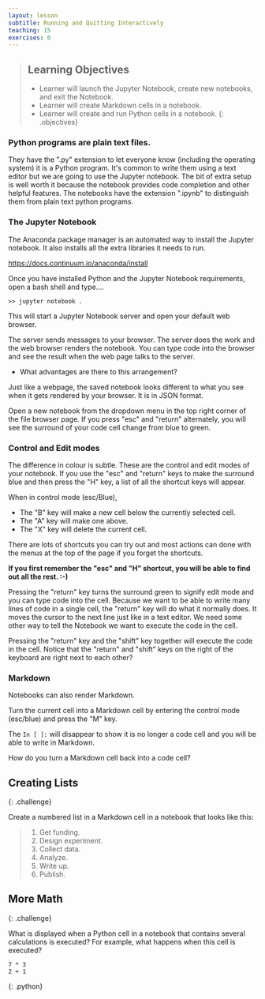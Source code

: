 ```yaml
---
layout: lesson
subtitle: Running and Quitting Interactively
teaching: 15
exercises: 0
---
```

> ## Learning Objectives
>
> * Learner will launch the Jupyter Notebook, create new notebooks, and exit the Notebook.
> * Learner will create Markdown cells in a notebook.
> * Learner will create and run Python cells in a notebook.
{: .objectives}

### Python programs are plain text files. 
They have the ".py" extension to let everyone know (including the operating system) it is a Python program.
It's common to write them using a text editor but we are going to use the Jupyter notebook. The bit of extra setup is well worth it because the notebook provides code completion and other helpful features. The notebooks have the extension ".ipynb" to distinguish them from plain text python programs.

### The Jupyter Notebook

The Anaconda package manager is an automated way to install the Jupyter notebook. It also installs all the extra libraries it needs to run. 

https://docs.continuum.io/anaconda/install

Once you have installed Python and the Jupyter Notebook requirements, open a bash shell and type....

```shell
>> jupyter notebook .
```

This will start a Jupyter Notebook server and open your default web browser.

The server sends messages to your browser. The server does the work and the web browser renders the notebook. You can type code into the browser and see the result when the web page talks to the server.

- What advantages are there to this arrangement?

Just like a webpage, the saved notebook looks different to what you see when it gets rendered by your browser. It is in JSON format.

Open a new notebook from the dropdown menu in the top right corner of the file browser page. If you press "esc" and "return" alternately, you will see the surround of your code cell change from blue to green. 

### Control and Edit modes

The difference in colour is subtle. These are the control and edit modes of your notebook. If you use the "esc" and "return" keys to make the surround blue and then press the "H" key, a list of all the shortcut keys will appear.

When in control mode (esc/Blue), 

- The "B" key will make a new cell below the currently selected cell. 
- The "A" key will make one above. 
- The "X" key will delete the current cell.

There are lots of shortcuts you can try out and most actions can done with the menus at the top of the page if you forget the shortcuts.

**If you first remember the "esc" and "H" shortcut, you will be able to find out all the rest. :-)**

Pressing the "return" key turns the surround green to signify edit mode and you can type code into the cell. Because we want to be able to write many lines of code in a single cell, the "return" key will do what it normally does. It moves the cursor to the next line just like in a text editor. We need some other way to tell the Notebook we want to execute the code in the cell. 

Pressing the "return" key and the "shift" key together will execute the code in the cell. Notice that the "return" and "shift" keys on the right of the keyboard are right next to each other? 

### Markdown

Notebooks can also render Markdown. 

Turn the current cell into a Markdown cell by entering the control mode (esc/blue) and press the "M" key. 

The `In [ ]:` will disappear to show it is no longer a code cell and you will be able to write in Markdown.

How do you turn a Markdown cell back into a code cell?

## Creating Lists
{: .challenge}

Create a numbered list in a Markdown cell in a notebook
that looks like this:

> 1.  Get funding.
> 2.  Design experiment.
> 3.  Collect data.
> 4.  Analyze.
> 5.  Write up.
> 6.  Publish.

## More Math
{: .challenge}

What is displayed when a Python cell in a notebook
that contains several calculations
is executed?
For example,
what happens when this cell is executed?

~~~
7 * 3
2 + 1
~~~
{: .python}
